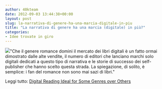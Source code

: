 ```yaml
---
author: 40kteam
date: 2012-09-03 13:44:38+00:00
layout: post
slug: la-narrativa-di-genere-ha-una-marcia-digitale-in-piu
title: "La narrativa di genere ha una marcia (digitale) in più?"
categories:
- Idee trovate in giro
---
```


![](http://40k.it/wp-content/uploads/2012/09/470_2424054-0.jpeg)"Che il genere romance domini il mercato dei libri digitali è un fatto ormai dimostrato dalle alte vendite, il numero di editori che lanciano marchi solo digitali dedicati a questo tipo di narrativa e le storie di successo dei self-publisher che hanno scelto questa strada. La spiegazione, di solito, è semplice: i fan del romance non sono mai sazi di libri."

Leggi tutto: [Digital Reading Ideal for Some Genres over Others](http://goodereader.com/blog/electronic-readers/digital-reading-ideal-for-some-genres-over-others)

